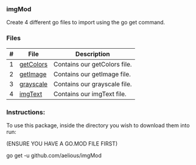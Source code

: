 ### imgMod

Create 4 different go files to import using the go get command.

### Files

|   #   | File            | Description                                        |
| :---: | --------------- | -------------------------------------------------- |
| 1 | [getColors](https://github.com/aelious/imgMod/blob/main/getColors.go) | Contains our getColors file. |
| 2 | [getImage](https://github.com/aelious/imgMod/blob/main/getImage.go) | Contains our getImage file. |
| 3 | [grayscale](https://github.com/aelious/imgMod/blob/main/grayscale.go) | Contains our grayscale file. |
| 4 | [imgText](https://github.com/aelious/imgMod/blob/main/imgText.go) | Contains our imgText file. |

### Instructions:

To use this package, inside the directory you wish to download them into run:

(ENSURE YOU HAVE A GO.MOD FILE FIRST)

go get -u github.com/aelious/imgMod
